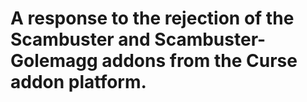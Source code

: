 # A response to the rejection of the Scambuster and Scambuster-Golemagg addons from the Curse addon platform.
